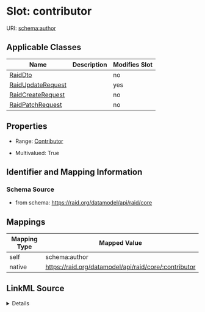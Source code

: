 

# Slot: contributor



URI: [schema:author](http://schema.org/author)



<!-- no inheritance hierarchy -->





## Applicable Classes

| Name | Description | Modifies Slot |
| --- | --- | --- |
| [RaidDto](RaidDto.md) |  |  no  |
| [RaidUpdateRequest](RaidUpdateRequest.md) |  |  yes  |
| [RaidCreateRequest](RaidCreateRequest.md) |  |  no  |
| [RaidPatchRequest](RaidPatchRequest.md) |  |  no  |







## Properties

* Range: [Contributor](Contributor.md)

* Multivalued: True





## Identifier and Mapping Information







### Schema Source


* from schema: https://raid.org/datamodel/api/raid/core




## Mappings

| Mapping Type | Mapped Value |
| ---  | ---  |
| self | schema:author |
| native | https://raid.org/datamodel/api/raid/core/:contributor |




## LinkML Source

<details>
```yaml
name: contributor
from_schema: https://raid.org/datamodel/api/raid/core
rank: 1000
slot_uri: schema:author
alias: contributor
domain_of:
- RaidDto
- RaidPatchRequest
range: Contributor
multivalued: true
inlined: true
inlined_as_list: true

```
</details>